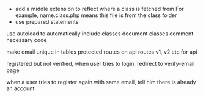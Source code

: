 - add a middle extension to reflect where a class is fetched from
  For example, name.class.php means this file is from the class folder
- use prepared statements

use autoload to automatically include classes
document classes
comment necessary code

make email unique in tables
protected routes on api routes
v1, v2 etc for api

registered but not verified, when user tries to login, redirect to verify-email page

when a user tries to register again with same email, tell him there is already an account.
